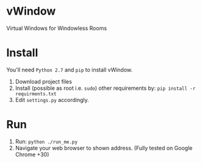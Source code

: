 vWindow
=======

Virtual Windows for Windowless Rooms


Install
=======

You'll need `Python 2.7` and `pip` to install vWindow.

1. Download project files
2. Install (possible as root i.e. `sudo`) other requirements by: `pip install -r requirments.txt`
3. Edit `settings.py` accordingly.


Run
===

1. Run: `python ./run_me.py`
2. Navigate your web browser to shown address. (Fully tested on Google Chrome +30)
